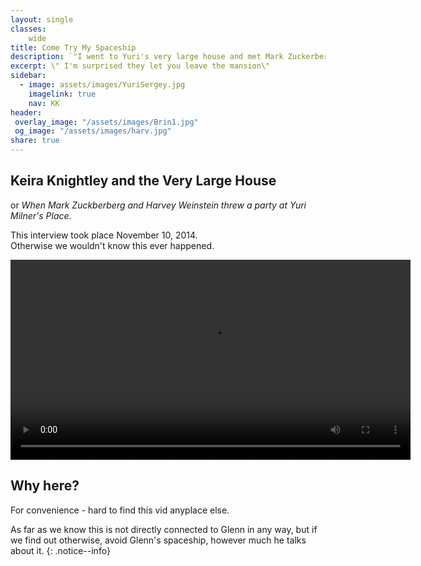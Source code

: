 ```yaml
---
layout: single
classes:
    wide
title: Come Try My Spaceship
description: `"I went to Yuri's very large house and met Mark Zuckerberg. And...Google people\"
excerpt: \" I'm surprised they let you leave the mansion\"
sidebar:
  - image: assets/images/YuriSergey.jpg
    imagelink: true
    nav: KK
header:
 overlay_image: "/assets/images/Brin1.jpg"
 og_image: "/assets/images/harv.jpg"
share: true
---
```


## Keira Knightley and the Very Large House

or _When Mark Zuckberberg and Harvey Weinstein threw a party at Yuri Milner's Place_.


This interview took place November 10, 2014.  
Otherwise we wouldn't know this ever happened.

<video controls width="640">
<source src="assets/video/JKcut1.mp4" type="video/mp4">
</video>


## Why here?

For convenience - hard to find this vid anyplace else.


As far as we know this is not directly connected to Glenn in any way,
but if we find out otherwise,
avoid Glenn's spaceship, however much he talks about it.
{: .notice--info}
